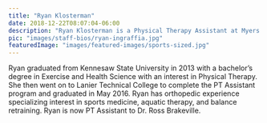```yaml
---
title: "Ryan Klosterman"
date: 2018-12-22T08:07:04-06:00
description: "Ryan Klosterman is a Physical Therapy Assistant at Myers Sports Medicine and Orthopaedic Center. Ryan assists in patient rehabilitation and recovery"
pic: "images/staff-bios/ryan-ingraffia.jpg"
featuredImage: "images/featured-images/sports-sized.jpg"
---
```


Ryan graduated from Kennesaw State University in 2013 with a bachelor’s degree in Exercise and
Health Science with an interest in Physical Therapy. She then went on to Lanier Technical 
College to complete the PT Assistant program and graduated in May 2016. Ryan has orthopedic 
experience specializing interest in sports medicine, aquatic therapy, and balance retraining. 
Ryan is now PT Assistant to Dr. Ross Brakeville.
